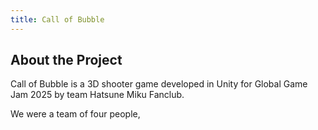 ```yaml
---
title: Call of Bubble
---
```


## About the Project

Call of Bubble is a 3D shooter game developed in Unity for Global Game Jam 2025 by team Hatsune Miku Fanclub. 

We were a team of four people, 
